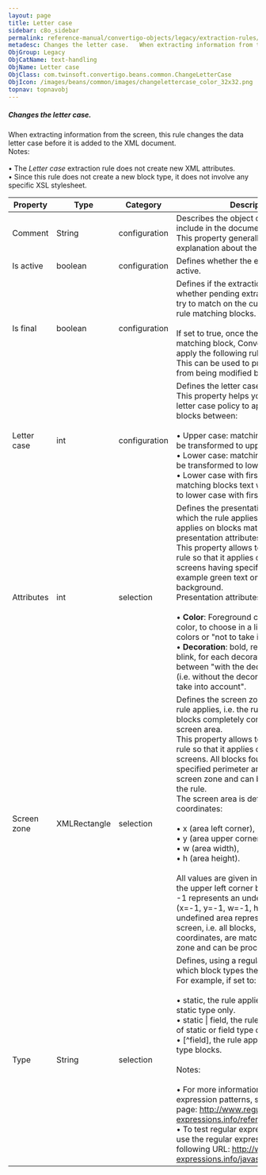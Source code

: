 ```yaml
---
layout: page
title: Letter case
sidebar: c8o_sidebar
permalink: reference-manual/convertigo-objects/legacy/extraction-rules/text-handling/letter-case/
metadesc: Changes the letter case.   When extracting information from the screen, this rule changes the data letter case before it is added to the XML document.
ObjGroup: Legacy
ObjCatName: text-handling
ObjName: Letter case
ObjClass: com.twinsoft.convertigo.beans.common.ChangeLetterCase
ObjIcon: /images/beans/common/images/changelettercase_color_32x32.png
topnav: topnavobj
---
```

##### Changes the letter case. 

When extracting information from the screen, this rule changes the data letter case before it is added to the XML document. <br/><span class="orangetwinsoft">Notes:</span> <br/><br/>• The <i>Letter case</i> extraction rule does not create new XML attributes. <br/>• Since this rule does not create a new block type, it does not involve any specific XSL stylesheet.<br/>

Property | Type | Category | Description
--- | --- | --- | ---
Comment | String | configuration | Describes the object comment to include in the documentation report.<br/>This property generally contains an explanation about the object.
Is active | boolean | configuration | Defines whether the extraction rule is active.
Is final | boolean | configuration | Defines if the extraction is final, i.e. whether pending extraction rules should try to match on the current extraction rule matching blocks.<br/><br/>If set to <span class="computer">true</span>, once the rule applies on a matching block, Convertigo doesn't apply the following rules on this block. This can be used to prevent a block from being modified by other rules.
Letter case | int | configuration | Defines the letter case policy.<br/>This property helps you choosing the letter case policy to apply on matching blocks between:<br/><br/>• <span class="computer">Upper case</span>: matching blocks text will be transformed to upper case.<br/>• <span class="computer">Lower case</span>: matching blocks text will be transformed to lower case.<br/>• <span class="computer">Lower case with first letter upper case</span>: matching blocks text will be transformed to lower case with first letter upper case.<br/>
Attributes | int | selection | Defines the presentation attributes on which the rule applies, i.e. the rule applies on blocks matching these presentation attributes.<br/>This property allows to configure the rule so that it applies only to parts of screens having specific attributes, for example green text on black background.<br/>Presentation attributes to configure are :<br/><br/>• <b>Color</b>: <span class="computer">Foreground</span> color, <span class="computer">Background</span> color, to choose in a list of predefined colors or "not to take into account".<br/>• <b>Decoration</b>: <span class="computer">bold</span>, <span class="computer">reverse</span>, <span class="computer">underlined</span>, <span class="computer">blink</span>, for each decoration choose between "with the decoration", "normal" (i.e. without the decoration), or "not to take into account".<br/>
Screen zone | XMLRectangle | selection | Defines the screen zone on which the rule applies, i.e. the rule applies on blocks completely contained in this screen area.<br/>This property allows to configure the rule so that it applies only to areas of screens. All blocks found within the specified perimeter are matching this screen zone and can be processed by the rule. <br/>The screen area is defined through four coordinates: <br/><br/>• x (area left corner), <br/>• y (area upper corner), <br/>• w (area width), <br/>• h (area height). <br/><br/>All values are given in characters, with the upper left corner being (x=0, y=0). <br/><span class="computer">-1</span> represents an undefined value: <span class="computer">(x=-1, y=-1, w=-1, h=-1)</span> is an undefined area representing the whole screen, i.e. all blocks, whatever their coordinates, are matching this screen zone and can be processed by the rule.
Type | String | selection | Defines, using a regular expression, to which block types the rule applies.<br/>For example, if set to: <br/><br/>• <span class="computer">static</span>, the rule applies to blocks of <span class="computer">static</span> type only. <br/>• <span class="computer">static &#124; field</span>, the rule applies to blocks of <span class="computer">static</span> or <span class="computer">field</span> type only. <br/>• <span class="computer">[^field]</span>, the rule applies to all but <span class="computer">field</span> type blocks.<br/><br/><span class="orangetwinsoft">Notes:</span><br/><br/>• For more information about regular expression patterns, see the following page: <span class="computer">http://www.regular-expressions.info/reference.html</span>. <br/>• To test regular expressions, you can use the regular expression tester at the following URL: <span class="computer">http://www.regular-expressions.info/javascriptexample.html</span>.<br/>
